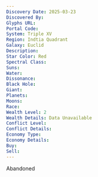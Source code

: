 ```yaml
---
Discovery Date: 2025-03-23
Discovered By:
Glyphs URL:
Portal Code:
System: Triple XV
Region: Indtia Quadrant
Galaxy: Euclid
Description:
Star Color: Red
Spectral Class:
Suns:
Water:
Dissonance:
Black Hole:
Giant:
Planets:
Moons:
Race:
Wealth Level: 2
Wealth Details: Data Unavailable
Conflict Level:
Conflict Details:
Economy Type:
Economy Details:
Buy:
Sell:
---
```


Abandoned